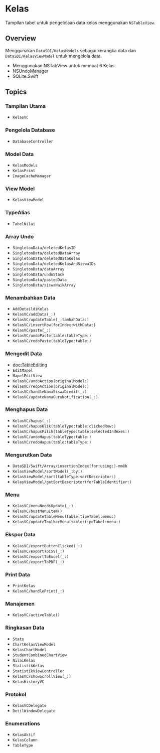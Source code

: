 # Kelas

Tampilan tabel untuk pengelolaan data kelas menggunakan `NSTableView`.

## Overview

Menggunakan ``DataSDI/KelasModels`` sebagai kerangka data dan ``DataSDI/KelasViewModel`` untuk mengelola data.
- Menggunakan NSTabView untuk memuat 6 Kelas.
- NSUndoManager
- SQLite.Swift

## Topics

### Tampilan Utama
- ``KelasVC``

### Pengelola Database
- ``DatabaseController``

### Model Data
- ``KelasModels``
- ``KelasPrint``
- ``ImageCacheManager``

### View Model
- ``KelasViewModel``

### TypeAlias 
- ``TabelNilai``

### Array Undo
- ``SingletonData/deletedKelasID``
- ``SingletonData/deletedDataArray``
- ``SingletonData/deletedDataKelas``
- ``SingletonData/deletedKelasAndSiswaIDs``
- ``SingletonData/dataArray``
- ``SingletonData/undoStack``
- ``SingletonData/pastedData``
- ``SingletonData/siswaNaikArray``

### Menambahkan Data
- ``AddDetaildiKelas``
- ``KelasVC/addData(_:)``
- ``KelasVC/updateTable(_:tambahData:)``
- ``KelasVC/insertRow(forIndex:withData:)``
- ``KelasVC/paste(_:)``
- ``KelasVC/undoPaste(table:tableType:)``
- ``KelasVC/redoPaste(tableType:table:)``

### Mengedit Data
- <doc:TableEditing>
- ``EditMapel``
- ``MapelEditView``
- ``KelasVC/undoAction(originalModel:)``
- ``KelasVC/redoAction(originalModel:)``
- ``KelasVC/handleNamaSiswaDiedit(_:)``
- ``KelasVC/updateNamaGuruNotification(_:)``

### Menghapus Data
- ``KelasVC/hapus(_:)``
- ``KelasVC/hapusKlik(tableType:table:clickedRow:)``
- ``KelasVC/hapusPilih(tableType:table:selectedIndexes:)``
- ``KelasVC/undoHapus(tableType:table:)``
- ``KelasVC/redoHapus(table:tableType:)``

### Mengurutkan Data
- ``DataSDI/Swift/Array/insertionIndex(for:using:)-mm8h``
- ``KelasViewModel/sortModel(_:by:)``
- ``KelasViewModel/sort(tableType:sortDescriptor:)``
- ``KelasViewModel/getSortDescriptor(forTableIdentifier:)``


### Menu
- ``KelasVC/menuNeedsUpdate(_:)``
- ``KelasVC/buatMenuItem()``
- ``KelasVC/updateTableMenu(table:tipeTabel:menu:)``
- ``KelasVC/updateToolbarMenu(table:tipeTabel:menu:)``

### Ekspor Data
- ``KelasVC/exportButtonClicked(_:)``
- ``KelasVC/exportToCSV(_:)``
- ``KelasVC/exportToExcel(_:)``
- ``KelasVC/exportToPDF(_:)``

### Print Data
- ``PrintKelas``
- ``KelasVC/handlePrint(_:)``

### Manajemen
- ``KelasVC/activeTable()``

### Ringkasan Data
- ``Stats``
- ``ChartKelasViewModel``
- ``KelasChartModel``
- ``StudentCombinedChartView``
- ``NilaiKelas``
- ``StatistikKelas``
- ``StatistikViewController``
- ``KelasVC/showScrollView(_:)``
- ``KelasHistoryVC``

### Protokol
- ``KelasVCDelegate``
- ``DetilWindowDelegate``

### Enumerations
- ``KelasAktif``
- ``KelasColumn``
- ``TableType``
